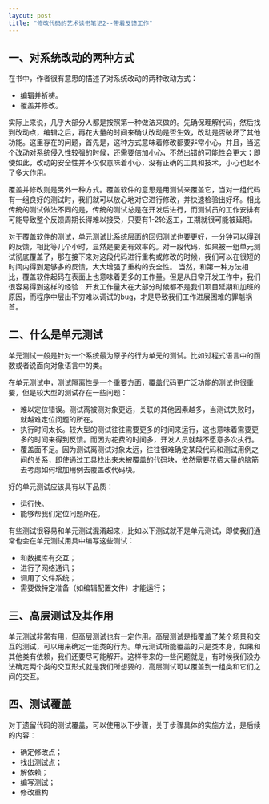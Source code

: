 ```yaml
---
layout: post
title: "修改代码的艺术读书笔记2--带着反馈工作"
---
```

一、对系统改动的两种方式
--------------------
在书中，作者很有意思的描述了对系统改动的两种改动方式：

* 编辑并祈祷。
* 覆盖并修改。

实际上来说，几乎大部分人都是按照第一种做法来做的。先确保理解代码，然后找到改动点，编辑之后，再花大量的时间来确认改动是否生效，改动是否破坏了其他功能。这里存在的问题，首先是，这种方式意味着修改都要非常小心，并且，当这个改动对系统侵入性较强的时候，还需要倍加小心，不然出错的可能性会更大；即使如此，改动的安全性并不仅仅意味着小心，没有正确的工具和技术，小心也起不了多大作用。

覆盖并修改则是另外一种方式。覆盖软件的意思是用测试来覆盖它，当对一组代码有一组良好的测试时，我们就可以放心地对它进行修改，并快速检验出好坏。相比传统的测试做法不同的是，传统的测试总是在开发后进行，而测试员的工作安排有可能导致整个反馈周期长得难以接受，只要有1-2轮返工，工期就很可能被延期。

对于覆盖软件的测试，单元测试比系统层面的回归测试也要更好，一分钟可以得到的反馈，相比等几个小时，显然是要更有效率的。对一段代码，如果被一组单元测试彻底覆盖了，那在接下来对这段代码进行重构或修改的时候，我们可以在很短的时间内得到足够多的反馈，大大增强了重构的安全性。
当然，和第一种方法相比，覆盖软件起码在表面上也意味着更多的工作量。但是从日常开发工作中，我们很容易得到这样的经验：开发工作量大在大部分时候都不是我们项目延期和加班的原因，而程序中层出不穷难以调试的bug，才是导致我们工作进展困难的罪魁祸首。

二、什么是单元测试
----------------
单元测试一般是针对一个系统最为原子的行为单元的测试。比如过程式语言中的函数或者说面向对象语言中的类。

在单元测试中，测试隔离性是一个重要方面，覆盖代码更广泛功能的测试也很重要，但是较大型的测试存在一些问题：

* 难以定位错误。测试离被测对象更远，关联的其他因素越多，当测试失败时，就越难定位问题的所在。
* 执行时间太长。较大型的测试往往需要更多的时间来运行，这也意味着需要更多的时间来得到反馈。而因为花费的时间多，开发人员就越不愿意多次执行。
* 覆盖面不足。因为测试离测试对象太远，往往很难确定某段代码和测试用例之间的关系，即使通过工具找出来未被覆盖的代码块，依然需要花费大量的脑筋去考虑如何增加用例去覆盖改代码块。

好的单元测试应该具有以下品质：

- 运行快。
- 能够帮我们定位问题所在。

有些测试很容易和单元测试混淆起来，比如以下测试就不是单元测试，即使我们通常也会在单元测试用具中编写这些测试：

- 和数据库有交互；
- 进行了网络通讯；
- 调用了文件系统；
- 需要做特定准备（如编辑配置文件）才能运行；

三、高层测试及其作用
------------------
单元测试非常有用，但高层测试也有一定作用。高层测试是指覆盖了某个场景和交互的测试，可以用来确定一组类的行为。单元测试所能覆盖的只是类本身，如果和其他类有依赖，我们还要尽可能解开。这样带来的一些问题就是，有时候我们没办法确定两个类的交互形式就是我们所想要的，高层测试可以覆盖到一组类和它们之间的交互。

四、测试覆盖
------------------
对于遗留代码的测试覆盖，可以使用以下步骤，关于步骤具体的实施方法，是后续的内容：

- 确定修改点；
- 找出测试点；
- 解依赖；
- 编写测试；
- 修改重构